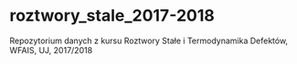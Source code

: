# roztwory_stale_2017-2018
Repozytorium danych z kursu Roztwory Stałe i Termodynamika Defektów, WFAIS, UJ, 2017/2018
